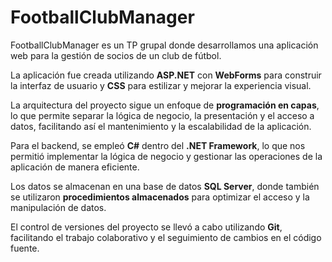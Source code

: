# FootballClubManager

FootballClubManager es un TP grupal donde desarrollamos una aplicación web para la gestión de socios de un club de fútbol.

La aplicación fue creada utilizando **ASP.NET** con **WebForms** para construir la interfaz de usuario y **CSS** para estilizar y mejorar la experiencia visual.

La arquitectura del proyecto sigue un enfoque de **programación en capas**, lo que permite separar la lógica de negocio, la presentación y el acceso a datos, facilitando así el mantenimiento y la escalabilidad de la aplicación.

Para el backend, se empleó **C#** dentro del **.NET Framework**, lo que nos permitió implementar la lógica de negocio y gestionar las operaciones de la aplicación de manera eficiente.

Los datos se almacenan en una base de datos **SQL Server**, donde también se utilizaron **procedimientos almacenados** para optimizar el acceso y la manipulación de datos.

El control de versiones del proyecto se llevó a cabo utilizando **Git**, facilitando el trabajo colaborativo y el seguimiento de cambios en el código fuente.

